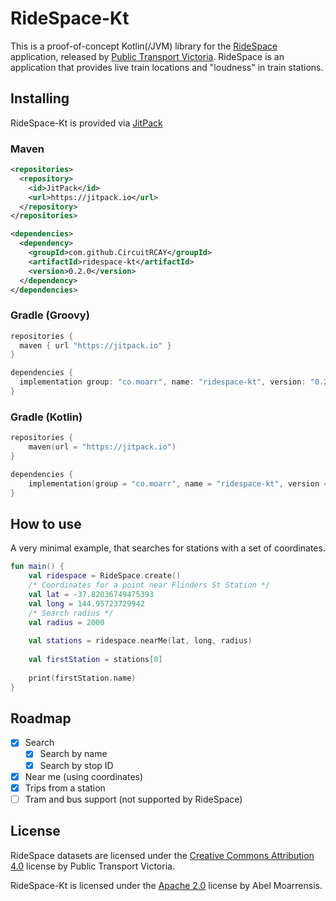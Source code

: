 # RideSpace-Kt
This is a proof-of-concept Kotlin(/JVM) library for the [RideSpace](https://www.ptv.vic.gov.au/more/ridespace/) application, released
by [Public Transport Victoria](https://ptv.vic.gov.au). RideSpace is an application that provides live train locations and "loudness" in train stations.

## Installing
RideSpace-Kt is provided via [JitPack](https://jitpack.io)
### Maven
```xml
<repositories>
  <repository>
    <id>JitPack</id>
    <url>https://jitpack.io</url>
  </repository>
</repositories>
```
```xml
<dependencies>
  <dependency>
    <groupId>com.github.CircuitRCAY</groupId>
    <artifactId>ridespace-kt</artifactId>
    <version>0.2.0</version>
  </dependency>
</dependencies>
```
### Gradle (Groovy)
```groovy
repositories {
  maven { url "https://jitpack.io" }
}

dependencies {
  implementation group: "co.moarr", name: "ridespace-kt", version: "0.2.0"
}
```

### Gradle (Kotlin)
```kotlin
repositories {
    maven(url = "https://jitpack.io")
}

dependencies {
    implementation(group = "co.moarr", name = "ridespace-kt", version = "0.2.0")
}
```

## How to use
A very minimal example, that searches for stations with a set of coordinates.
```kotlin
fun main() {
    val ridespace = RideSpace.create()
    /* Coordinates for a point near Flinders St Station */
    val lat = -37.82036749475393
    val long = 144.95723729942
    /* Search radius */
    val radius = 2000
    
    val stations = ridespace.nearMe(lat, long, radius)
    
    val firstStation = stations[0]
    
    print(firstStation.name)
}
```

## Roadmap
- [x] Search
  - [x] Search by name
  - [x] Search by stop ID
- [x] Near me (using coordinates)
- [x] Trips from a station
- [ ] Tram and bus support (not supported by RideSpace)

## License
RideSpace datasets are licensed under the [Creative Commons Attribution 4.0](https://creativecommons.org/licenses/by/4.0/) license by Public Transport Victoria.

RideSpace-Kt is licensed under the [Apache 2.0](https://github.com/CircuitRCAY/ridespace-kt/blob/master/LICENSE.md) license by Abel Moarrensis.
